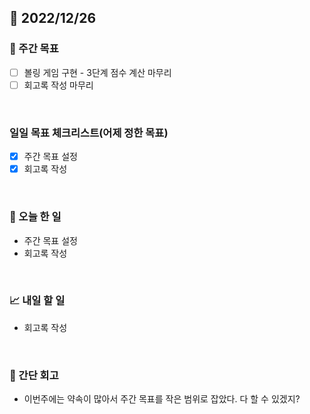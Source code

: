 ## 📅 2022/12/26


### 👏 주간 목표

- [ ] 볼링 게임 구현 - 3단계 점수 계산 마무리
- [ ] 회고록 작성 마무리

<br/>

### 일일 목표 체크리스트(어제 정한 목표)

- [x] 주간 목표 설정
- [x] 회고록 작성

<br/>

### 💯 오늘 한 일

- 주간 목표 설정
- 회고록 작성

<br/>

### 📈 내일 할 일

- 회고록 작성
  
<br/>

### 🤔 간단 회고

- 이번주에는 약속이 많아서 주간 목표를 작은 범위로 잡았다. 다 할 수 있겠지?
 
